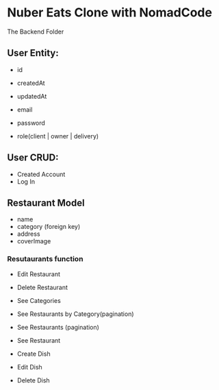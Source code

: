 # Nuber Eats Clone with NomadCode

The Backend Folder

## User Entity:

- id
- createdAt
- updatedAt

- email
- password
- role(client | owner | delivery)

## User CRUD:

- Created Account
- Log In

## Restaurant Model

- name
- category (foreign key)
- address
- coverImage

### Resutaurants function

- Edit Restaurant
- Delete Restaurant

- See Categories
- See Restaurants by Category(pagination)
- See Restaurants (pagination)
- See Restaurant

- Create Dish
- Edit Dish
- Delete Dish
